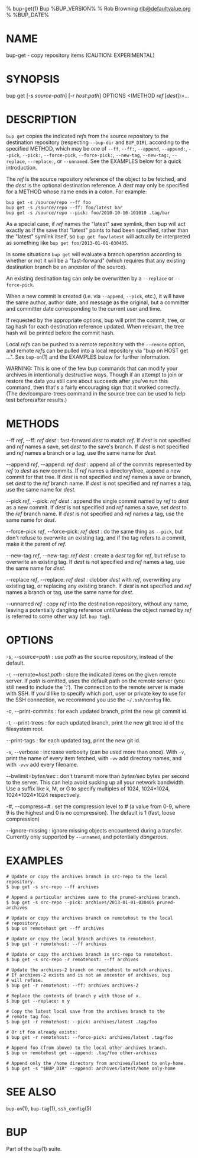 % bup-get(1) Bup %BUP_VERSION%
% Rob Browning <rlb@defaultvalue.org>
% %BUP_DATE%

# NAME

bup-get - copy repository items (CAUTION: EXPERIMENTAL)

# SYNOPSIS

bup get \[-s *source-path*\] \[-r *host*:*path*\]  OPTIONS \<(METHOD *ref* [*dest*])\>...

# DESCRIPTION

`bup get` copies the indicated *ref*s from the source repository to
the destination repository (respecting `--bup-dir` and `BUP_DIR`),
according to the specified METHOD, which may be one of `--ff`,
`--ff:`, `--append`, `--append:`, `--pick`, `--pick:`, `--force-pick`,
`--force-pick:`, `--new-tag`, `--new-tag:`, `--replace`, `--replace:`,
or `--unnamed`.  See the EXAMPLES below for a quick introduction.

The *ref* is the source repository reference of the object to be
fetched, and the *dest* is the optional destination reference.  A
*dest* may only be specified for a METHOD whose name ends in a colon.
For example:

    bup get -s /source/repo --ff foo
    bup get -s /source/repo --ff: foo/latest bar
    bup get -s /source/repo --pick: foo/2010-10-10-101010 .tag/bar

As a special case, if *ref* names the "latest" save symlink, then bup
will act exactly as if the save that "latest" points to had been
specified, rather than the "latest" symlink itself, so `bup get
foo/latest` will actually be interpreted as something like `bup get
foo/2013-01-01-030405`.

In some situations `bup get` will evaluate a branch operation
according to whether or not it will be a "fast-forward" (which
requires that any existing destination branch be an ancestor of the
source).

An existing destination tag can only be overwritten by a `--replace`
or `--force-pick`.

When a new commit is created (i.e. via `--append`, `--pick`, etc.), it
will have the same author, author date, and message as the original,
but a committer and committer date corresponding to the current user
and time.

If requested by the appropriate options, bup will print the commit,
tree, or tag hash for each destination reference updated.  When
relevant, the tree hash will be printed before the commit hash.

Local *ref*s can be pushed to a remote repository with the `--remote`
option, and remote *ref*s can be pulled into a local repository via
"bup on HOST get ...".  See `bup-on`(1) and the EXAMPLES below for
further information.

WARNING: This is one of the few bup commands that can modify your
archives in intentionally destructive ways.  Though if an attempt to
join or restore the data you still care about succeeds after you've
run this command, then that's a fairly encouraging sign that it worked
correctly.  (The dev/compare-trees command in the source tree can be
used to help test before/after results.)

# METHODS

\--ff *ref*, \--ff: *ref* *dest*
:   fast-forward *dest* to match *ref*.  If *dest* is not specified
    and *ref* names a save, set *dest* to the save's branch.  If
    *dest* is not specified and *ref* names a branch or a tag, use the
    same name for *dest*.

\--append *ref*, \--append: *ref* *dest*
:   append all of the commits represented by *ref* to *dest* as new
    commits.  If *ref* names a directory/tree, append a new commit for
    that tree.  If *dest* is not specified and *ref* names a save or
    branch, set *dest* to the *ref* branch name.  If *dest* is not
    specified and *ref* names a tag, use the same name for *dest*.

\--pick *ref*, \--pick: *ref* *dest*
:   append the single commit named by *ref* to *dest* as a new commit.
    If *dest* is not specified and *ref* names a save, set *dest* to
    the *ref* branch name.  If *dest* is not specified and *ref* names
    a tag, use the same name for *dest*.

\--force-pick *ref*, \--force-pick: *ref* *dest*
:   do the same thing as `--pick`, but don't refuse to overwrite an
    existing tag, and if the tag refers to a commit, make it the
    parent of *ref*.

\--new-tag *ref*, \--new-tag: *ref* *dest*
:   create a *dest* tag for *ref*, but refuse to overwrite an existing
    tag.  If *dest* is not specified and *ref* names a tag, use the
    same name for *dest*.

\--replace *ref*, \--replace: *ref* *dest*
:   clobber *dest* with *ref*, overwriting any existing tag, or
    replacing any existing branch.  If *dest* is not specified and
    *ref* names a branch or tag, use the same name for *dest*.

\--unnamed *ref*
:   copy *ref* into the destination repository, without any name,
    leaving a potentially dangling reference until/unless the object
    named by *ref* is referred to some other way (cf. `bup tag`).

# OPTIONS

-s, \--source=*path*
:   use *path* as the source repository, instead of the default.

-r, \--remote=*host*:*path*
:   store the indicated items on the given remote server.  If *path*
    is omitted, uses the default path on the remote server (you still
    need to include the ':').  The connection to the remote server is
    made with SSH.  If you'd like to specify which port, user or
    private key to use for the SSH connection, we recommend you use
    the `~/.ssh/config` file.

-c, \--print-commits
:   for each updated branch, print the new git commit id.

-t, \--print-trees
:   for each updated branch, print the new git tree id of the
    filesystem root.

\--print-tags
:   for each updated tag, print the new git id.

-v, \--verbose
:   increase verbosity (can be used more than once).  With
    `-v`, print the name of every item fetched, with `-vv` add
    directory names, and with `-vvv` add every filename.

\--bwlimit=*bytes/sec*
:   don't transmit more than *bytes/sec* bytes per second to the
    server.  This can help avoid sucking up all your network
    bandwidth.  Use a suffix like k, M, or G to specify multiples of
    1024, 1024\*1024, 1024\*1024\*1024 respectively.

-*#*, \--compress=*#*
:   set the compression level to # (a value from 0-9, where
    9 is the highest and 0 is no compression).  The default
    is 1 (fast, loose compression)

\--ignore-missing
:   ignore missing objects encountered during a transfer.  Currently
    only supported by `--unnamed`, and potentially *dangerous*.

# EXAMPLES

    # Update or copy the archives branch in src-repo to the local repository.
    $ bup get -s src-repo --ff archives

    # Append a particular archives save to the pruned-archives branch.
    $ bup get -s src-repo --pick: archives/2013-01-01-030405 pruned-archives

    # Update or copy the archives branch on remotehost to the local
    # repository.
    $ bup on remotehost get --ff archives

    # Update or copy the local branch archives to remotehost.
    $ bup get -r remotehost: --ff archives

    # Update or copy the archives branch in src-repo to remotehost.
    $ bup get -s src-repo -r remotehost: --ff archives

    # Update the archives-2 branch on remotehost to match archives.
    # If archives-2 exists and is not an ancestor of archives, bup
    # will refuse.
    $ bup get -r remotehost: --ff: archives archives-2

    # Replace the contents of branch y with those of x.
    $ bup get --replace: x y

    # Copy the latest local save from the archives branch to the
    # remote tag foo.
    $ bup get -r remotehost: --pick: archives/latest .tag/foo

    # Or if foo already exists:
    $ bup get -r remotehost: --force-pick: archives/latest .tag/foo

    # Append foo (from above) to the local other-archives branch.
    $ bup on remotehost get --append: .tag/foo other-archives

    # Append only the /home directory from archives/latest to only-home.
    $ bup get -s "$BUP_DIR" --append: archives/latest/home only-home

# SEE ALSO

`bup-on`(1), `bup-tag`(1), `ssh_config`(5)

# BUP

Part of the `bup`(1) suite.
